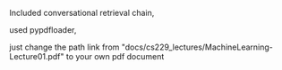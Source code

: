 Included conversational retrieval chain,




used pypdfloader,




just change the path link from "docs/cs229_lectures/MachineLearning-Lecture01.pdf" to your own pdf document
